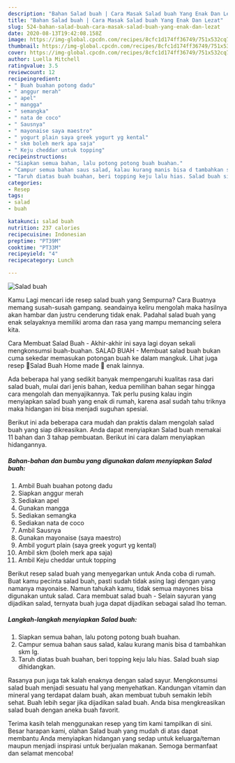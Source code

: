 ```yaml
---
description: "Bahan Salad buah | Cara Masak Salad buah Yang Enak Dan Lezat"
title: "Bahan Salad buah | Cara Masak Salad buah Yang Enak Dan Lezat"
slug: 524-bahan-salad-buah-cara-masak-salad-buah-yang-enak-dan-lezat
date: 2020-08-13T19:42:08.158Z
image: https://img-global.cpcdn.com/recipes/8cfc1d174ff36749/751x532cq70/salad-buah-foto-resep-utama.jpg
thumbnail: https://img-global.cpcdn.com/recipes/8cfc1d174ff36749/751x532cq70/salad-buah-foto-resep-utama.jpg
cover: https://img-global.cpcdn.com/recipes/8cfc1d174ff36749/751x532cq70/salad-buah-foto-resep-utama.jpg
author: Luella Mitchell
ratingvalue: 3.5
reviewcount: 12
recipeingredient:
- " Buah buahan potong dadu"
- " anggur merah"
- " apel"
- " mangga"
- " semangka"
- " nata de coco"
- " Sausnya"
- " mayonaise saya maestro"
- " yogurt plain saya greek yogurt yg kental"
- " skm boleh merk apa saja"
- " Keju cheddar untuk topping"
recipeinstructions:
- "Siapkan semua bahan, lalu potong potong buah buahan."
- "Campur semua bahan saus salad, kalau kurang manis bisa d tambahkan skm lg."
- "Taruh diatas buah buahan, beri topping keju lalu hias. Salad buah siap dihidangkan."
categories:
- Resep
tags:
- salad
- buah

katakunci: salad buah 
nutrition: 237 calories
recipecuisine: Indonesian
preptime: "PT39M"
cooktime: "PT33M"
recipeyield: "4"
recipecategory: Lunch

---
```



![Salad buah](https://img-global.cpcdn.com/recipes/8cfc1d174ff36749/751x532cq70/salad-buah-foto-resep-utama.jpg)

Kamu Lagi mencari ide resep salad buah yang Sempurna? Cara Buatnya memang susah-susah gampang. seandainya keliru mengolah maka hasilnya akan hambar dan justru cenderung tidak enak. Padahal salad buah yang enak selayaknya memiliki aroma dan rasa yang mampu memancing selera kita.

Cara Membuat Salad Buah - Akhir-akhir ini saya lagi doyan sekali mengkonsumsi buah-buahan. SALAD BUAH - Membuat salad buah bukan cuma sekedar memasukan potongan buah ke dalam mangkuk. Lihat juga resep 🍓Salad Buah Home made 🍇 enak lainnya.

Ada beberapa hal yang sedikit banyak mempengaruhi kualitas rasa dari salad buah, mulai dari jenis bahan, kedua pemilihan bahan segar hingga cara mengolah dan menyajikannya. Tak perlu pusing kalau ingin menyiapkan salad buah yang enak di rumah, karena asal sudah tahu triknya maka hidangan ini bisa menjadi suguhan spesial.


Berikut ini ada beberapa cara mudah dan praktis dalam mengolah salad buah yang siap dikreasikan. Anda dapat menyiapkan Salad buah memakai 11 bahan dan 3 tahap pembuatan. Berikut ini cara dalam menyiapkan hidangannya.

<!--inarticleads1-->

##### Bahan-bahan dan bumbu yang digunakan dalam menyiapkan Salad buah:

1. Ambil  Buah buahan potong dadu
1. Siapkan  anggur merah
1. Sediakan  apel
1. Gunakan  mangga
1. Sediakan  semangka
1. Sediakan  nata de coco
1. Ambil  Sausnya
1. Gunakan  mayonaise (saya maestro)
1. Ambil  yogurt plain (saya greek yogurt yg kental)
1. Ambil  skm (boleh merk apa saja)
1. Ambil  Keju cheddar untuk topping


Berikut resep salad buah yang menyegarkan untuk Anda coba di rumah. Buat kamu pecinta salad buah, pasti sudah tidak asing lagi dengan yang namanya mayonaise. Namun tahukah kamu, tidak semua mayones bisa digunakan untuk salad. Cara membuat salad buah - Selain sayuran yang dijadikan salad, ternyata buah juga dapat dijadikan sebagai salad lho teman. 

<!--inarticleads2-->

##### Langkah-langkah menyiapkan Salad buah:

1. Siapkan semua bahan, lalu potong potong buah buahan.
1. Campur semua bahan saus salad, kalau kurang manis bisa d tambahkan skm lg.
1. Taruh diatas buah buahan, beri topping keju lalu hias. Salad buah siap dihidangkan.


Rasanya pun juga tak kalah enaknya dengan salad sayur. Mengkonsumsi salad buah menjadi sesuatu hal yang menyehatkan. Kandungan vitamin dan mineral yang terdapat dalam buah, akan membuat tubuh semakin lebih sehat. Buah lebih segar jika dijadikan salad buah. Anda bisa mengkreasikan salad buah dengan aneka buah favorit. 

Terima kasih telah menggunakan resep yang tim kami tampilkan di sini. Besar harapan kami, olahan Salad buah yang mudah di atas dapat membantu Anda menyiapkan hidangan yang sedap untuk keluarga/teman maupun menjadi inspirasi untuk berjualan makanan. Semoga bermanfaat dan selamat mencoba!
